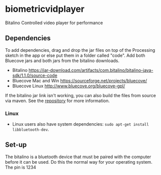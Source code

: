 # biometricvidplayer
Bitalino Controlled video player for performance

## Dependencies
To add dependencies, drag and drop the jar files on top of the Processing sketch in the app or else put them in a folder called "code".  Add both Bluecove jars and both jars from the bitalino downloads.

* Bitalino https://jar-download.com/artifacts/com.bitalino/bitalino-java-sdk/1.1.0/source-code
* Bluecove Mac and Win https://sourceforge.net/projects/bluecove/
* Bluecove Linux http://www.bluecove.org/bluecove-gpl/

If the bitalino jar link isn't working, you can also build the files from source via maven. See the [repository](https://github.com/BITalinoWorld/java-sdk) for more information.


### Linux
* Linux users also have system dependencies: `sudo apt-get install libbluetooth-dev`.

## Set-up
The bitalino is a bluetooth device that must be paired with the computer before it can be used. Do this the normal way for your operating system. The pin is 1234
